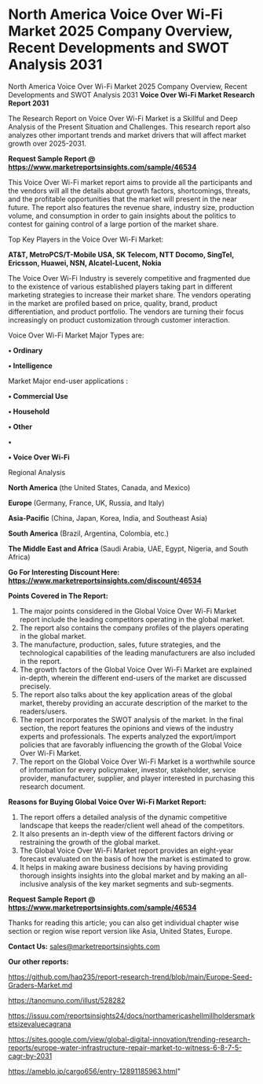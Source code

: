 # North America Voice Over Wi-Fi Market 2025 Company Overview, Recent Developments and SWOT Analysis 2031
North America Voice Over Wi-Fi Market 2025 Company Overview, Recent Developments and SWOT Analysis 2031
<strong>Voice Over Wi-Fi Market Research Report 2031</strong>

The Research Report on Voice Over Wi-Fi Market is a Skillful and Deep Analysis of the Present Situation and Challenges. This research report also analyzes other important trends and market drivers that will affect market growth over 2025-2031.

<strong>Request Sample Report @ <a href=https://www.marketreportsinsights.com/sample/46534>https://www.marketreportsinsights.com/sample/46534</a></strong>

This Voice Over Wi-Fi market report aims to provide all the participants and the vendors will all the details about growth factors, shortcomings, threats, and the profitable opportunities that the market will present in the near future. The report also features the revenue share, industry size, production volume, and consumption in order to gain insights about the politics to contest for gaining control of a large portion of the market share.

Top Key Players in the Voice Over Wi-Fi Market:

<strong>AT&T, MetroPCS/T-Mobile USA, SK Telecom, NTT Docomo, SingTel, Ericsson, Huawei, NSN, Alcatel-Lucent, Nokia</strong>

The Voice Over Wi-Fi Industry is severely competitive and fragmented due to the existence of various established players taking part in different marketing strategies to increase their market share. The vendors operating in the market are profiled based on price, quality, brand, product differentiation, and product portfolio. The vendors are turning their focus increasingly on product customization through customer interaction.

Voice Over Wi-Fi Market Major Types are:

<strong>•  Ordinary

•  Intelligence</strong>

Market Major end-user applications :

<strong>•  Commercial Use

•  Household

•  Other

•  

•  Voice Over Wi-Fi</strong>

Regional Analysis

</u><strong><b>North America</b></strong> (the United States, Canada, and Mexico)

<strong><b>Europe </b></strong>(Germany, France, UK, Russia, and Italy)

<strong><b>Asia-Pacific</b></strong> (China, Japan, Korea, India, and Southeast Asia)

<strong><b>South America</b></strong> (Brazil, Argentina, Colombia, etc.)

<strong><b>The Middle East and Africa</b></strong> (Saudi Arabia, UAE, Egypt, Nigeria, and South Africa)

<strong>Go For Interesting Discount Here: <a href=https://www.marketreportsinsights.com/discount/46534>https://www.marketreportsinsights.com/discount/46534</a></strong>

<strong>Points Covered in The Report:</strong>
<ol>
  <li>The major points considered in the Global Voice Over Wi-Fi Market report include the leading competitors operating in the global market.</li>
  <li>The report also contains the company profiles of the players operating in the global market.</li>
  <li>The manufacture, production, sales, future strategies, and the technological capabilities of the leading manufacturers are also included in the report.</li>
  <li>The growth factors of the Global Voice Over Wi-Fi Market are explained in-depth, wherein the different end-users of the market are discussed precisely.</li>
  <li>The report also talks about the key application areas of the global market, thereby providing an accurate description of the market to the readers/users.</li>
  <li>The report incorporates the SWOT analysis of the market. In the final section, the report features the opinions and views of the industry experts and professionals. The experts analyzed the export/import policies that are favorably influencing the growth of the Global Voice Over Wi-Fi Market.</li>
  <li>The report on the Global Voice Over Wi-Fi Market is a worthwhile source of information for every policymaker, investor, stakeholder, service provider, manufacturer, supplier, and player interested in purchasing this research document.</li>
</ol>
<strong>Reasons for Buying Global Voice Over Wi-Fi Market Report:</strong>

<ol>
  <li>The report offers a detailed analysis of the dynamic competitive landscape that keeps the reader/client well ahead of the competitors.</li>
  <li>It also presents an in-depth view of the different factors driving or restraining the growth of the global market.</li>
  <li>The Global Voice Over Wi-Fi Market report provides an eight-year forecast evaluated on the basis of how the market is estimated to grow.</li>
  <li>It helps in making aware business decisions by having providing thorough insights insights into the global market and by making an all-inclusive analysis of the key market segments and sub-segments.</li>
</ol>
<strong>Request Sample Report @ <a href=https://www.marketreportsinsights.com/sample/46534>https://www.marketreportsinsights.com/sample/46534</a></strong>


Thanks for reading this article; you can also get individual chapter wise section or region wise report version like Asia, United States, Europe.

<strong>Contact Us:</strong>
sales@marketreportsinsights.com

<strong>Our other reports:</strong>

<a href=https://github.com/haq235/report-research-trend/blob/main/Europe-Seed-Graders-Market.md>https://github.com/haq235/report-research-trend/blob/main/Europe-Seed-Graders-Market.md</a>

<a href=https://tanomuno.com/illust/528282>https://tanomuno.com/illust/528282</a>

<a href=https://issuu.com/reportsinsights24/docs/northamericashellmillholdersmarketsizevaluecagrana>https://issuu.com/reportsinsights24/docs/northamericashellmillholdersmarketsizevaluecagrana</a>

<a href=https://sites.google.com/view/global-digital-innovation/trending-research-reports/europe-water-infrastructure-repair-market-to-witness-6-8-7-5-cagr-by-2031>https://sites.google.com/view/global-digital-innovation/trending-research-reports/europe-water-infrastructure-repair-market-to-witness-6-8-7-5-cagr-by-2031</a>

<a href=https://ameblo.jp/cargo656/entry-12891185963.html>https://ameblo.jp/cargo656/entry-12891185963.html</a>"
